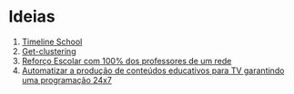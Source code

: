 # Ideias

1. [Timeline School](timeline-school.md)
2. [Get-clustering]()
3. [Reforço Escolar com 100% dos professores de um rede]()
4. [Automatizar a produção de conteúdos educativos para TV garantindo uma programação 24x7]()
